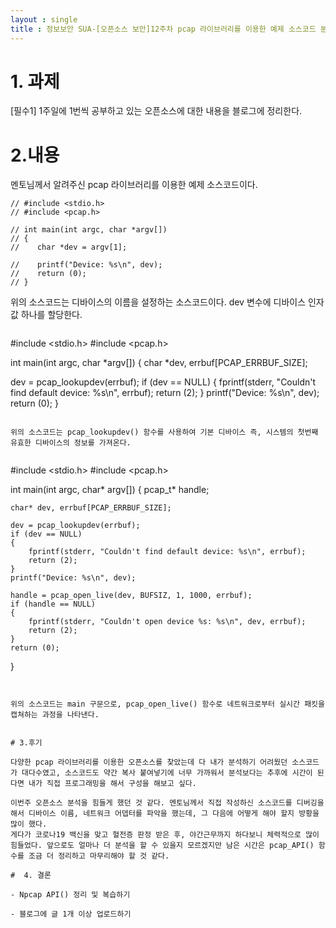 ```yaml
---
layout : single
title : 정보보안 SUA-[오픈소스 보안]12주차 pcap 라이브러리를 이용한 예제 소스코드 분석
---
```


# 1. 과제

[필수1] 1주일에 1번씩 공부하고 있는 오픈소스에 대한 내용을 블로그에 정리한다.


# 2.내용

멘토님께서 알려주신 pcap 라이브러리를 이용한 예제 소스코드이다. 

```
// #include <stdio.h>
// #include <pcap.h>

// int main(int argc, char *argv[])
// {
//    char *dev = argv[1];

//    printf("Device: %s\n", dev);
//    return (0);
// }
```

위의 소스코드는 디바이스의 이름을 설정하는 소스코드이다. dev 변수에 디바이스 인자값 하나를 할당한다. 

```

```

 #include <stdio.h>
 #include <pcap.h>

 int main(int argc, char *argv[])
 {
    char *dev, errbuf[PCAP_ERRBUF_SIZE];

   dev = pcap_lookupdev(errbuf);
   if (dev == NULL)
    {
      fprintf(stderr, "Couldn't find default device: %s\n", errbuf);
       return (2);
    }
   printf("Device: %s\n", dev);
     return (0);
 }

```

위의 소스코드는 pcap_lookupdev() 함수를 사용하여 기본 디바이스 즉, 시스템의 첫번째 유효한 디바이스의 정보를 가져온다. 


```

#include <stdio.h>
#include <pcap.h>

int main(int argc, char* argv[])
{
    pcap_t* handle;

    char* dev, errbuf[PCAP_ERRBUF_SIZE];

    dev = pcap_lookupdev(errbuf);
    if (dev == NULL)
    {
        fprintf(stderr, "Couldn't find default device: %s\n", errbuf);
        return (2);
    }
    printf("Device: %s\n", dev);

    handle = pcap_open_live(dev, BUFSIZ, 1, 1000, errbuf);
    if (handle == NULL)
    {
        fprintf(stderr, "Couldn't open device %s: %s\n", dev, errbuf);
        return (2);
    }
    return (0);
}

```


위의 소스코드는 main 구문으로, pcap_open_live() 함수로 네트워크로부터 실시간 패킷을 캡쳐하는 과정을 나타낸다. 


# 3.후기

다양한 pcap 라이브러리를 이용한 오픈소스를 찾았는데 다 내가 분석하기 어려웠던 소스코드가 대다수였고, 소스코드도 약간 복사 붙여넣기에 너무 가까워서 분석보다는 추후에 시간이 된다면 내가 직접 프로그래밍을 해서 구성을 해보고 싶다. 

이번주 오픈소스 분석을 힘들게 했던 것 같다. 멘토님께서 직접 작성하신 소스코드를 디버깅을 해서 디바이스 이름, 네트워크 어뎁터를 파악을 했는데, 그 다음에 어떻게 해야 할지 방황을 많이 했다. 
게다가 코로나19 백신을 맞고 혈전증 판정 받은 후, 야간근무까지 하다보니 체력적으로 많이 힘들었다. 앞으로도 얼마나 더 분석을 할 수 있을지 모르겠지만 남은 시간은 pcap_API() 함수를 조금 더 정리하고 마무리해야 할 것 같다. 

#  4. 결론

- Npcap API() 정리 및 복습하기 

- 블로그에 글 1개 이상 업로드하기



